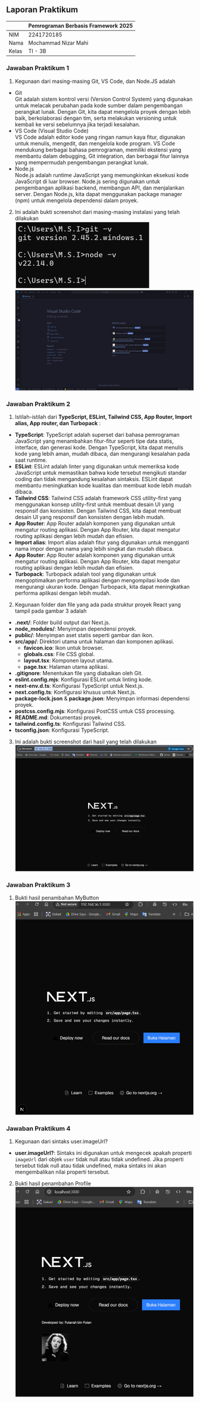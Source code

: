 ## Laporan Praktikum

|  | Pemrograman Berbasis Framework 2025 |
|--|--|
| NIM |  2241720185 |
| Nama |  Mochammad Nizar Mahi |
| Kelas | TI - 3B |


### Jawaban Praktikum 1
1. Kegunaan dari masing-masing Git, VS Code, dan Node.JS adalah
- Git  
Git adalah sistem kontrol versi (Version Control System) yang digunakan untuk melacak perubahan pada kode sumber dalam pengembangan perangkat lunak. Dengan Git, kita dapat mengelola proyek dengan lebih baik, berkolaborasi dengan tim, serta melakukan versioning untuk kembali ke versi sebelumnya jika terjadi kesalahan.  
- VS Code (Visual Studio Code)  
VS Code adalah editor kode yang ringan namun kaya fitur, digunakan untuk menulis, mengedit, dan mengelola kode program. VS Code mendukung berbagai bahasa pemrograman, memiliki ekstensi yang membantu dalam debugging, Git integration, dan berbagai fitur lainnya yang mempermudah pengembangan perangkat lunak.  
- Node.js  
Node.js adalah runtime JavaScript yang memungkinkan eksekusi kode JavaScript di luar browser. Node.js sering digunakan untuk pengembangan aplikasi backend, membangun API, dan menjalankan server. Dengan Node.js, kita dapat menggunakan package manager (npm) untuk mengelola dependensi dalam proyek.
2. Ini adalah bukti screenshot dari masing-masing instalasi yang telah dilakukan  
![Gambar-git-node](/assets/Git-Node.png)
![Gambar-vs-code](/assets/VS-Code.png)

### Jawaban Praktikum 2

1. Istilah-istilah dari **TypeScript, ESLint, Tailwind CSS, App
Router, Import alias, App router, dan Turbopack** : 
- **TypeScript**: TypeScript adalah superset dari bahasa pemrograman JavaScript yang menambahkan fitur-fitur seperti tipe data statis, interface, dan generasi kode. Dengan TypeScript, kita dapat menulis kode yang lebih aman, mudah dibaca, dan mengurangi kesalahan pada saat runtime.
- **ESLint**: ESLint adalah linter yang digunakan untuk memeriksa kode JavaScript untuk memastikan bahwa kode tersebut mengikuti standar coding dan tidak mengandung kesalahan sintaksis. ESLint dapat membantu meningkatkan kode kualitas dan membuat kode lebih mudah dibaca.
- **Tailwind CSS**: Tailwind CSS adalah framework CSS utility-first yang menggunakan konsep utility-first untuk membuat desain UI yang responsif dan konsisten. Dengan Tailwind CSS, kita dapat membuat desain UI yang responsif dan konsisten dengan lebih mudah.
- **App Router**: App Router adalah komponen yang digunakan untuk mengatur routing aplikasi. Dengan App Router, kita dapat mengatur routing aplikasi dengan lebih mudah dan efisien.
- **Import alias**: Import alias adalah fitur yang digunakan untuk
mengganti nama impor dengan nama yang lebih singkat dan mudah dibaca.
- **App Router**: App Router adalah komponen yang digunakan untuk mengatur routing aplikasi. Dengan App Router, kita dapat mengatur routing aplikasi dengan lebih mudah dan efisien.
- **Turbopack**: Turbopack adalah tool yang digunakan untuk mengoptimalkan performa aplikasi dengan mengompilasi kode dan mengurangi ukuran kode. Dengan Turbopack, kita dapat meningkatkan performa aplikasi dengan lebih mudah.

2. Kegunaan folder dan file yang ada pada struktur proyek React yang tampil pada gambar 3 adalah

- **.next/**: Folder build output dari Next.js.
- **node_modules/**: Menyimpan dependensi proyek.
- **public/**: Menyimpan aset statis seperti gambar dan ikon.
- **src/app/**: Direktori utama untuk halaman dan komponen aplikasi.
  - **favicon.ico**: Ikon untuk browser.
  - **globals.css**: File CSS global.
  - **layout.tsx**: Komponen layout utama.
  - **page.tsx**: Halaman utama aplikasi.
- **.gitignore**: Menentukan file yang diabaikan oleh Git.
- **eslint.config.mjs**: Konfigurasi ESLint untuk linting kode.
- **next-env.d.ts**: Konfigurasi TypeScript untuk Next.js.
- **next.config.ts**: Konfigurasi khusus untuk Next.js.
- **package-lock.json** & **package.json**: Menyimpan informasi dependensi proyek.
- **postcss.config.mjs**: Konfigurasi PostCSS untuk CSS processing.
- **README.md**: Dokumentasi proyek.
- **tailwind.config.ts**: Konfigurasi Tailwind CSS.
- **tsconfig.json**: Konfigurasi TypeScript.
3. Ini adalah bukti screenshot dari hasil yang telah dilakukan
![Gambar-Node](/assets/Next-js.png)

### Jawaban Praktikum 3
1. Bukti hasil penambahan MyButton 
![Gambar-MyButton](/assets/Hasil-MyButton.png)

### Jawaban Praktikum 4
1. Kegunaan dari sintaks user.imageUrl?
- **user.imageUrl?**: Sintaks ini digunakan untuk mengecek apakah properti `imageUrl` dari objek `user` tidak null atau tidak undefined. Jika properti tersebut tidak null atau tidak undefined, maka sintaks ini akan mengembalikan nilai properti tersebut. 
2. Bukti hasil penambahan Profile
![Gambar-Profile](/assets/Hasil-Profil.png)